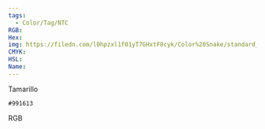 ```yaml
---
tags:
  - Color/Tag/NTC
RGB:
Hex:
img: https://filedn.com/l0hpzxl1f01yT7GHxtF8cyk/Color%20Snake/standard_csv_to_svg/991613.svg
CMYK:
HSL:
Name:
---
```

Tamarillo
```palette
#991613
```
RGB
